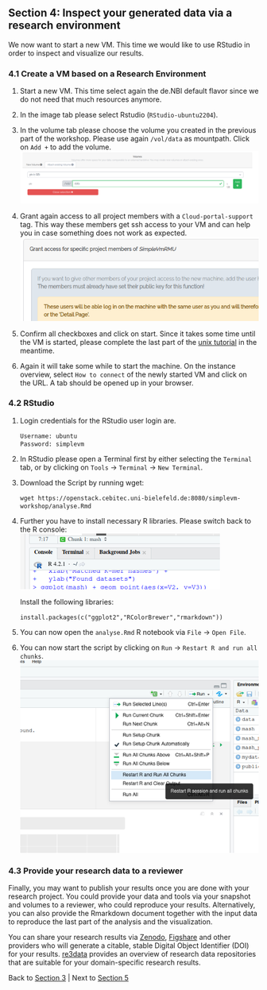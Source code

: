 ## Section 4: Inspect your generated data via a research environment

We now want to start a new VM. This time we would like to use RStudio 
in order to inspect and visualize our results.

### 4.1 Create a VM based on a Research Environment

1. Start a new VM. This time select again the de.NBI default flavor since
   we do not need that much resources anymore.

2. In the image tab please select Rstudio (`RStudio-ubuntu2204`).
   
3. In the volume tab please choose the volume you created
   in the previous part of the workshop.
   Please use again `/vol/data` as mountpath. Click on `Add +` to add the volume.
   ![](figures/reuseVolume.png)

4. Grant again access to all project members with a `Cloud-portal-support` tag.
   This way these members get ssh access to your VM and can help you in case
   something does not work as expected.
   ![](figures/grantAccess.png)

5. Confirm all checkboxes and click on start.
   Since it takes some time until the VM is started, please complete the last part of the
   [unix tutorial](https://github.com/deNBI/unix-course#part-3-advanced-concepts) in the meantime.

6. Again it will take some while to start the machine. On the instance overview, select `How to connect` of the newly started VM 
   and click on the URL. A tab should be opened up in your browser.

### 4.2 RStudio

1. Login credentials for the RStudio user login are.
   ```
   Username: ubuntu  
   Password: simplevm
   ```

2. In RStudio please open a Terminal first by either selecting the `Terminal` tab, or by clicking on
   `Tools` -> `Terminal` -> `New Terminal`.

3. Download the Script by running wget:
   ```
   wget https://openstack.cebitec.uni-bielefeld.de:8080/simplevm-workshop/analyse.Rmd
   ```   
   
4. Further you have to install necessary R libraries. Please switch back
   to the R console:
   ![](figures/rconsole.png)
   
   Install the following libraries: 
   ```
   install.packages(c("ggplot2","RColorBrewer","rmarkdown"))
   ```
5. You can now open the `analyse.Rmd` R notebook via `File` -> `Open File`.

6. You can now start the script by clicking on `Run` -> `Restart R and run all chunks`.
  ![](figures/runRScript.png)

### 4.3 Provide your research data to a reviewer

Finally, you may want to publish your results once you are done with your research project.
You could provide your data and tools via your snapshot and volumes to a reviewer,
who could reproduce your results. Alternatively, you can also provide the Rmarkdown document 
together with the input data to reproduce the last part of the analysis and the visualization.

You can share your research results via [Zenodo](https://zenodo.org/), [Figshare](https://figshare.com/)
and other providers who will generate a citable, stable Digital Object Identifier (DOI) for your results.
[re3data](https://www.re3data.org/) provides an overview of research data repositories that are suitable 
for your domain-specific research results.


Back to [Section 3](part3.md) | Next to [Section 5](part51.md)
